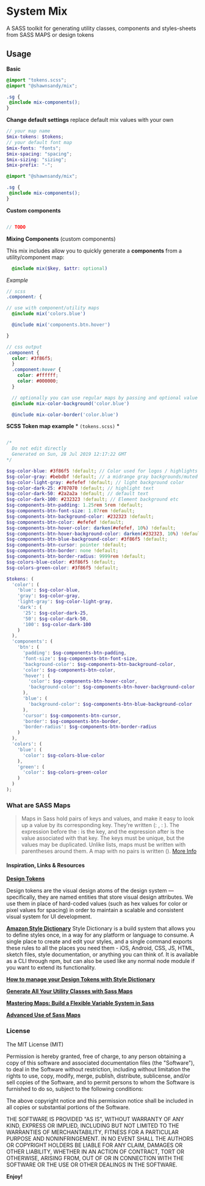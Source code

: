 # System Mix

A SASS toolkit for generating utility classes, components and styles-sheets from SASS MAPS or design tokens

## Usage

**Basic**

``` scss
@import "tokens.scss";
@import "@shawnsandy/mix";

.sg {
 @include mix-components();
}

```

**Change default settings** replace default mix values with your own

``` scss
// your map name
$mix-tokens: $tokens;
// your default font map
$mix-fonts: "fonts";
$mix-spacing: "spacing";
$mix-sizing: "sizing";
$mix-prefix: "-";

@import "@shawnsandy/mix";

.sg {
 @include mix-components();
}

```

**Custom components**

``` scss

// TODO

```

**Mixing Components** (custom components)

This mix includes allow you to quickly generate a **components** from a utility/component map:

``` scss
  @include mix($key, $attr: optional)

```

<!-- *Functions*

* mix-color
* mix-font
* mix-height
* mix-width
* mix-padding
* mix-margin -->

*Example*

``` scss
// scss
.component: {

// use with component/utility maps
  @include mix('colors.blue')

  @include mix('components.btn.hover')

}

// css output
.component {
  color: #3f86f5;
  }
  .component:hover {
    color: #ffffff;
    color: #000000;
  }

  // optionally you can use regular maps by passing and optional value for the modifier
  @include mix-color-background('color.blue')

  @include mix-color-border('color.blue')

```

**SCSS Token map example** * `(tokens.scss)` *

``` scss

/*
  Do not edit directly
  Generated on Sun, 28 Jul 2019 12:17:22 GMT
*/

$sg-color-blue: #3f86f5 !default; // Color used for logos / highlights
$sg-color-gray: #bebdbf !default; // a midrange gray backgrounds/muted text
$sg-color-light-gray: #efefef !default; // light background color
$sg-color-dark-25: #707070 !default; // highlight text
$sg-color-dark-50: #2a2a2a !default; // default text
$sg-color-dark-100: #232323 !default; // Element background etc
$sg-components-btn-padding: 1.25rem 5rem !default;
$sg-components-btn-font-size: 1.07rem !default;
$sg-components-btn-background-color: #232323 !default;
$sg-components-btn-color: #efefef !default;
$sg-components-btn-hover-color: darken(#efefef, 10%) !default;
$sg-components-btn-hover-background-color: darken(#232323, 10%) !default;
$sg-components-btn-blue-background-color: #3f86f5 !default;
$sg-components-btn-cursor: pointer !default;
$sg-components-btn-border: none !default;
$sg-components-btn-border-radius: 9999rem !default;
$sg-colors-blue-color: #3f86f5 !default;
$sg-colors-green-color: #3f86f5 !default;

$tokens: (
  'color': (
    'blue': $sg-color-blue,
    'gray': $sg-color-gray,
    'light-gray': $sg-color-light-gray,
    'dark': (
      '25': $sg-color-dark-25,
      '50': $sg-color-dark-50,
      '100': $sg-color-dark-100
    )
  ),
  'components': (
    'btn': (
      'padding': $sg-components-btn-padding,
      'font-size': $sg-components-btn-font-size,
      'background-color': $sg-components-btn-background-color,
      'color': $sg-components-btn-color,
      'hover': (
        'color': $sg-components-btn-hover-color,
        'background-color': $sg-components-btn-hover-background-color
      ),
      'blue': (
        'background-color': $sg-components-btn-blue-background-color
      ),
      'cursor': $sg-components-btn-cursor,
      'border': $sg-components-btn-border,
      'border-radius': $sg-components-btn-border-radius
    )
  ),
  'colors': (
    'blue': (
      'color': $sg-colors-blue-color
    ),
    'green': (
      'color': $sg-colors-green-color
    )
  )
);

```

### What are SASS Maps

> Maps in Sass hold pairs of keys and values, and make it easy to look up a value by its corresponding key. They’re written (<expression>: <expression>, <expression>: <expression>). The expression before the : is the key, and the expression after is the value associated with that key. The keys must be unique, but the values may be duplicated. Unlike lists, maps must be written with parentheses around them. A map with no pairs is written (). [More Info]([https://link](https://sass-lang.com/documentation/values/maps))

#### Inspiration, Links & Resources

**[Design Tokens]([https://link](https://www.lightningdesignsystem.com/design-tokens/))**

Design tokens are the visual design atoms of the design system — specifically, they are named entities that store visual design attributes. We use them in place of hard-coded values (such as hex values for color or pixel values for spacing) in order to maintain a scalable and consistent visual system for UI development.

**[Amazon Style Dictionary](https://amzn.github.io/style-dictionary/#/?id=style-dictionary)**
Style Dictionary is a build system that allows you to define styles once, in a way for any platform or language to consume. A single place to create and edit your styles, and a single command exports these rules to all the places you need them - iOS, Android, CSS, JS, HTML, sketch files, style documentation, or anything you can think of. It is available as a CLI through npm, but can also be used like any normal node module if you want to extend its functionality.

**[How to manage your Design Tokens with Style Dictionary](https://medium.com/@didoo/how-to-manage-your-design-tokens-with-style-dictionary-98c795b938aa)**

**[Generate All Your Utility Classes with Sass Maps](https://frontstuff.io/generate-all-your-utility-classes-with-sass-maps)**

**[Mastering Maps: Build a Flexible Variable System in Sass](https://www.viget.com/articles/maps-math-and-magic-build-a-flexible-variable-system-in-sass/)**

**[Advanced Use of Sass Maps]([https://link](https://itnext.io/advanced-use-of-sass-maps-bd5a47ca0d1a))**

### License

The MIT License (MIT)

Permission is hereby granted, free of charge, to any person obtaining a copy of this software and associated documentation files (the "Software"), to deal in the Software without restriction, including without limitation the rights to use, copy, modify, merge, publish, distribute, sublicense, and/or sell copies of the Software, and to permit persons to whom the Software is furnished to do so, subject to the following conditions:

The above copyright notice and this permission notice shall be included in all copies or substantial portions of the Software.

THE SOFTWARE IS PROVIDED "AS IS", WITHOUT WARRANTY OF ANY KIND, EXPRESS OR IMPLIED, INCLUDING BUT NOT LIMITED TO THE WARRANTIES OF MERCHANTABILITY, FITNESS FOR A PARTICULAR PURPOSE AND NONINFRINGEMENT. IN NO EVENT SHALL THE AUTHORS OR COPYRIGHT HOLDERS BE LIABLE FOR ANY CLAIM, DAMAGES OR OTHER LIABILITY, WHETHER IN AN ACTION OF CONTRACT, TORT OR OTHERWISE, ARISING FROM, OUT OF OR IN CONNECTION WITH THE SOFTWARE OR THE USE OR OTHER DEALINGS IN THE SOFTWARE.

**Enjoy!**

